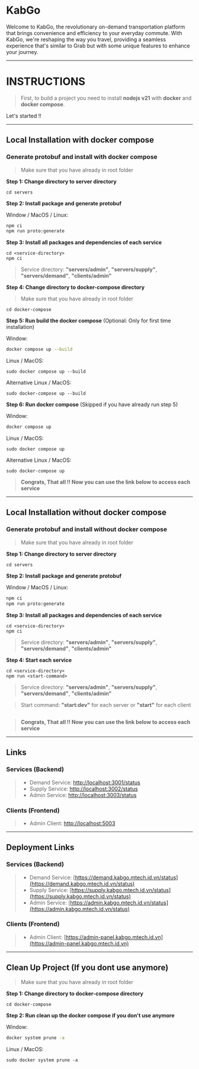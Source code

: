 # KabGo

Welcome to KabGo, the revolutionary on-demand transportation platform that brings convenience and efficiency to your everyday commute. With KabGo, we're reshaping the way you travel, providing a seamless experience that's similar to Grab but with some unique features to enhance your journey.

---

# INSTRUCTIONS

> First, to build a project you need to install **nodejs v21** with **docker** and **docker compose**.

Let's started !!

---

## Local Installation with docker compose

### Generate protobuf and install with docker compose

> Make sure that you have already in root folder

**Step 1: Change directory to server directory**

```shell
cd servers
```

**Step 2: Install package and generate protobuf**

Window / MacOS / Linux:

```bash
npm ci
npm run proto:generate
```

**Step 3: Install all packages and dependencies of each service**

```shell
cd <service-directory>
npm ci
```

> Service directory: **"servers/admin"**, **"servers/supply"**, **"servers/demand"**, **"clients/admin"**

**Step 4: Change directory to docker-compose directory**

> Make sure that you have already in root folder

```shell
cd docker-compose
```

**Step 5: Run build the docker compose** (Optional: Only for first time installation)

Window:

```bash
docker compose up --build
```

Linux / MacOS:

```shell
sudo docker compose up --build
```

Alternative Linux / MacOS:

```shell
sudo docker-compose up --build
```

**Step 6: Run docker compose** (Skipped if you have already run step 5)

Window:

```bash
docker compose up
```

Linux / MacOS:

```shell
sudo docker compose up
```

Alternative Linux / MacOS:

```shell
sudo docker-compose up
```

> **Congrats, That all !! Now you can use the link below to access each service**

---

## Local Installation without docker compose

### Generate protobuf and install without docker compose

> Make sure that you have already in root folder

**Step 1: Change directory to server directory**

```shell
cd servers
```

**Step 2: Install package and generate protobuf**

Window / MacOS / Linux:

```bash
npm ci
npm run proto:generate
```

**Step 3: Install all packages and dependencies of each service**

```shell
cd <service-directory>
npm ci
```

> Service directory: **"servers/admin"**, **"servers/supply"**, **"servers/demand"**, **"clients/admin"**

**Step 4: Start each service**

```shell
cd <service-directory>
npm run <start-command>
```

> Service directory: **"servers/admin"**, **"servers/supply"**, **"servers/demand"**, **"clients/admin"**

> Start command: **"start:dev"** for each server or **"start"** for each client

##

> **Congrats, That all !! Now you can use the link below to access each service**

---

## Links

### Services (Backend)

> -   Demand Service: [http://localhost:3001/status](http://localhost:3001/status)
> -   Supply Service: [http://localhost:3002/status](http://localhost:3002/status)
> -   Admin Service: [http://localhost:3003/status](http://localhost:3003/status)

### Clients (Frontend)

> -   Admin Client: [http://localhost:5003](http://localhost:5003)

---

## Deployment Links

### Services (Backend)

> -   Demand Service: [https://demand.kabgo.mtech.id.vn/status](https://demand.kabgo.mtech.id.vn/status)
> -   Supply Service: [https://supply.kabgo.mtech.id.vn/status](https://supply.kabgo.mtech.id.vn/status)
> -   Admin Service: [https://admin.kabgo.mtech.id.vn/status](https://admin.kabgo.mtech.id.vn/status)

### Clients (Frontend)

> -   Admin Client: [https://admin-panel.kabgo.mtech.id.vn](https://admin-panel.kabgo.mtech.id.vn)

---

## Clean Up Project (If you dont use anymore)

> Make sure that you have already in root folder

**Step 1: Change directory to docker-compose directory**

```shell
cd docker-compose
```

**Step 2: Run clean up the docker compose if you don't use anymore**

Window:

```bash
docker system prune -a
```

Linux / MacOS:

```shell
sudo docker system prune -a
```
